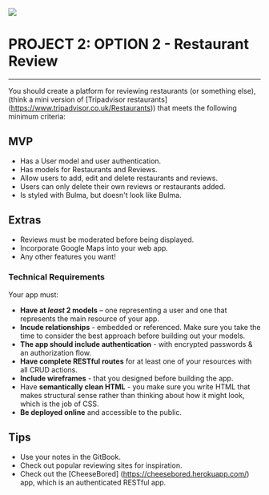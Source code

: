 ![](https://ga-dash.s3.amazonaws.com/production/assets/logo-9f88ae6c9c3871690e33280fcf557f33.png)

# PROJECT 2: OPTION 2 - Restaurant Review

***

You should create a platform for reviewing restaurants (or something else), (think a mini version of [Tripadvisor restaurants] (https://www.tripadvisor.co.uk/Restaurants)) that meets the following minimum criteria: 

## MVP

* Has a User model and user authentication.
* Has models for Restaurants and Reviews.
* Allow users to add, edit and delete restaurants and reviews.
* Users can only delete their own reviews or restaurants added.
* Is styled with Bulma, but doesn't look like Bulma.

## Extras

* Reviews must be moderated before being displayed.
* Incorporate Google Maps into your web app.
* Any other features you want!

### Technical Requirements

Your app must:

* **Have at _least_ 2 models** – one representing a user and one that represents the main resource of your app.
* **Incude relationships** - embedded or referenced. Make sure you take the time to consider the best approach before building out your models.
* **The app should include authentication** - with encrypted passwords & an authorization flow.
* **Have complete RESTful routes** for at least one of your resources with all CRUD actions.
* **Include wireframes** - that you designed before building the app.
* Have **semantically clean HTML** - you make sure you write HTML that makes structural sense rather than thinking about how it might look, which is the job of CSS.
* **Be deployed online** and accessible to the public.

## Tips

* Use your notes in the GitBook.
* Check out popular reviewing sites for inspiration.
* Check out the [CheeseBored] (https://cheesebored.herokuapp.com/) app, which is an authenticated RESTful app.
